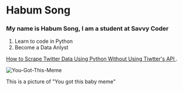 # Habum Song

### My name is Habum Song, I am a student at Savvy Coder

1. Learn to code in Python
2. Become a Data Anlyst

[ How to Scrape Twitter Data Using Python Without Using Tiwtter's API ](https://www.scraperapi.com/blog/scrape-twitter-data/).

![You-Got-This-Meme](https://user-images.githubusercontent.com/130187126/234137148-942b4eb9-7b56-4d35-b7ba-b20209a0d5a8.jpg)


This is a picture of "You got this baby meme" 

